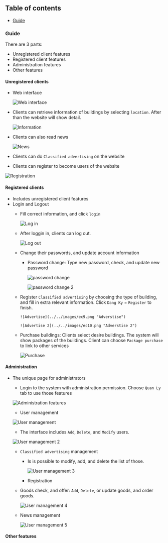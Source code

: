 

## Table of contents
* [Guide](#guide)

### Guide
There are 3 parts:
* Unregistered client features
* Registered client features
* Administration features
* Other features

#### Unregistered clients
* Web interface

  ![Web interface](../../images/ec1.png "Web interface")
  
* Clients can retrieve information of buildings by selecting `location`. After than the website will show detail.

  ![Information](../../images/ec2.png "Information")
  
* Clients can also read news

  ![News](../../images/ec3.png "News")
  
* Clients can do `Classified advertising` on the website
* Clients can register to become users of the website

 ![Registration](../../images/ec4.png "Registration")

#### Registered clients
* Includes unregistered client features
* Login and Logout
  * Fill correct information, and click `login` 
  
    ![Log in](../../images/ec5.png "Log in")

  * After loggin in, clients can log out.
  
     ![Log out](../../images/ec6.png "Log out")

  * Change their passwords, and update account information
    * Password change: Type new password, check, and update new password

        ![password change](../../images/ec7.png "password change")
        
        ![password change 2](../../images/ec8.png "password change 2")

  * Register `Classified advertising` by choosing the type of building, and fill in extra relevant information. Click `Dang Ky` = `Register` to finish.
  
        ![Advertise](../../images/ec9.png "Adverstise")

        ![Advertise 2](../../images/ec10.png "Adverstise 2")
        
  * Purchase buildings: Clients select desire buildings. The system will show packages of the buildings. Client can choose `Package purchase` to link to other services
 
    ![Purchase](../../images/ec11.png "Purchase")

#### Administration
* The unique page for administrators
  * Login to the system with administration permission. Choose `Quan Ly` tab to use those features
 
   ![Administration features](../../images/ec12.png "Administration features")

  * User management

   ![User management](../../images/ec13.png "User management")
  
    * The interface includes `Add`, `Delete`, and `Modify` users.

   ![User management 2](../../images/ec14.png "User management 2")
  
  * `Classified advertising` management
    * Is is possible to modify, add, and delete the list of those.
    
      ![User management 3](../../images/ec15.png "User management 3") 

    * Registration
    
  * Goods check, and offer: `Add`, `Delete`, or update goods, and order goods.
  
    ![User management 4](../../images/ec16.png "User management 4") 

  * News management

    ![User management 5](../../images/ec17.png "User management 5") 
    
#### Other features
